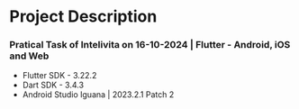 # Project Description

### Pratical Task of Intelivita on 16-10-2024 | Flutter - Android, iOS and Web
- Flutter SDK - 3.22.2
- Dart SDK - 3.4.3
- Android Studio Iguana | 2023.2.1 Patch 2
